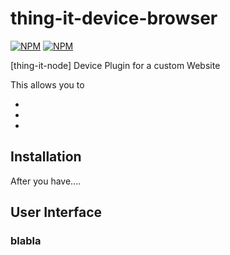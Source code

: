# thing-it-device-browser

[![NPM](https://nodei.co/npm/thing-it-device-browser.png)](https://nodei.co/npm/thing-it-device-browser/)
[![NPM](https://nodei.co/npm-dl/thing-it-device-browser.png)](https://nodei.co/npm/thing-it-device-browser/)

[thing-it-node] Device Plugin for a custom Website

This allows you to

*
*
*


## Installation

After you have....


## User Interface

### blabla

###
